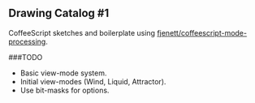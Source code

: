 Drawing Catalog #1
------------------

CoffeeScript sketches and boilerplate using [fjenett/coffeescript-mode-processing](http://github.com/fjenett/coffeescript-mode-processing).

###TODO

- Basic view-mode system.
- Initial view-modes (Wind, Liquid, Attractor).
- Use bit-masks for options.
